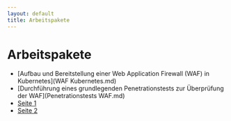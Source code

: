 ```yaml
---
layout: default
title: Arbeitspakete
---
```


# Arbeitspakete

- [Aufbau und Bereitstellung einer Web Application Firewall (WAF) in Kubernetes](WAF Kubernetes.md)
- [Durchführung eines grundlegenden Penetrationstests zur Überprüfung der WAF](Penetrationstests WAF.md)
- [Seite 1](seite1.md)
- [Seite 2](seite2.md)
